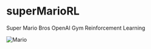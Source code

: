 # superMarioRL
Super Mario Bros OpenAI Gym Reinforcement Learning

![Mario](https://user-images.githubusercontent.com/2184469/40949613-7542733a-6834-11e8-895b-ce1cc3af9dbb.gif)
